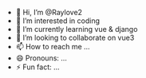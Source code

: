- 👋 Hi, I’m @Raylove2
- 👀 I’m interested in coding
- 🌱 I’m currently learning vue & django
- 💞️ I’m looking to collaborate on vue3
- 📫 How to reach me ...
- 😄 Pronouns: ...
- ⚡ Fun fact: ...

<!---
Raylove2/Raylove2 is a ✨ special ✨ repository because its `README.md` (this file) appears on your GitHub profile.
You can click the Preview link to take a look at your changes.
--->
